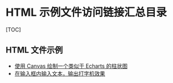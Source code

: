 
# HTML 示例文件访问链接汇总目录
[TOC]
## HTML 文件示例
- [使用 Canvas 绘制一个类似于 Echarts 的柱状图](https://lidengkedev.github.io/example/htmls/048d9e22-745b-4789-929d-73108f359c75.html)
- [在输入框内输入文本，输出打字机效果](https://lidengkedev.github.io/example/htmls/72e3972e-323c-414c-8f06-658d9e347562.html)
